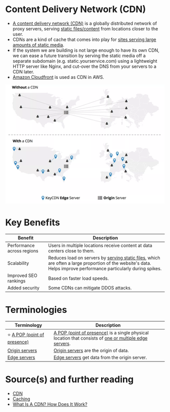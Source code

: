 # Content Delivery Network (CDN)
- [A content delivery network (CDN)](https://github.com/jeremyyew/tech-prep-jeremy.io/blob/master/systems-design/topics/cdns.md) is a globally distributed network of proxy servers, serving [static files/content](StaticContentWithCDN.md) from locations closer to the user.
- CDNs are a kind of cache that comes into play for [sites serving large amounts of static media](StaticContentWithCDN.md).
- If the system we are building is not large enough to have its own CDN, we can ease a future transition by serving the static media off a separate subdomain (e.g. static.yourservice.com) using a lightweight HTTP server like Nginx, and cut-over the DNS from your servers to a CDN later.
- [Amazon Cloudfront](../../../2_AWSComponents/1_NetworkingAndContentDelivery/AmazonCloudFront.md) is used as CDN in AWS.

![img.png](https://github.com/jeremyyew/tech-prep-jeremy.io/raw/master/.gitbook/assets/image%20%2814%29.png)

# Key Benefits

| Benefit                      | Description                                                                                                                                                      |
|------------------------------|------------------------------------------------------------------------------------------------------------------------------------------------------------------|
| Performance across regions   | Users in multiple locations receive content at data centers close to them.                                                                                       |
| Scalability                  | Reduces load on servers by [serving static files](StaticContentWithCDN.md), which are often a large proportion of the website's data. Helps improve performance particularly during spikes. |
| Improved SEO rankings        | Based on faster load speeds.                                                                                                                                     |
| Added security               | Some CDNs can mitigate DDOS attacks.                                                                                                                             |

# Terminologies

| Terminology                                                                                                      | Description                                                                                                                                                                            |
|------------------------------------------------------------------------------------------------------------------|----------------------------------------------------------------------------------------------------------------------------------------------------------------------------------------|
| :star: [A POP (point of presence)](https://www.techtarget.com/searchnetworking/definition/point-of-presence-POP) | [A POP (point of presence)](https://www.techtarget.com/searchnetworking/definition/point-of-presence-POP) is a single physical location that consists of [one or multiple edge servers](https://www.cloudflare.com/learning/cdn/glossary/edge-server/). |
| [Origin servers](https://www.cdnetworks.com/knowledge-center/what-is-origin-server/)                             | [Origin servers](https://www.cdnetworks.com/knowledge-center/what-is-origin-server/) are the origin of data.                                                                           |
| [Edge servers](https://www.cloudflare.com/learning/cdn/glossary/edge-server/)                                    | [Edge servers](https://www.cloudflare.com/learning/cdn/glossary/edge-server/) get data from the origin server.                                                                         |

# Source(s) and further reading
- [CDN](https://github.com/jeremyyew/tech-prep-jeremy.io/blob/master/systems-design/topics/cdns.md)
- [Caching](https://www.educative.io/courses/grokking-the-system-design-interview/3j6NnJrpp5p)
- [What Is A CDN? How Does It Work?](https://www.youtube.com/watch?v=RI9np1LWzqw)